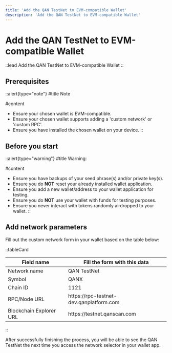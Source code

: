 ```yaml
---
title: 'Add the QAN TestNet to EVM-compatible Wallet'
description: 'Add the QAN TestNet to EVM-compatible Wallet'
---
```


# Add the QAN TestNet to EVM-compatible Wallet

::lead
Add the QAN TestNet to EVM-compatible Wallet
::

## Prerequisites

::alert{type="note"}
#title
Note

#content
- Ensure your chosen wallet is EVM-compatible.
- Ensure your chosen wallet supports adding a 'custom network' or 'custom RPC'.
- Ensure you have installed the chosen wallet on your device.
::

## Before you start

::alert{type="warning"}
#title
Warning:

#content
- Ensure you have backups of your seed phrase(s) and/or private key(s).
- Ensure you do **NOT** reset your already installed wallet application.
- Ensure you add a new wallet/address to your wallet application for testing.
- Ensure you do **NOT** use your wallet with funds for testing purposes.
- Ensure you never interact with tokens randomly airdropped to your wallet.
::

## Add network parameters 

Fill out the custom network form in your wallet based on the table below: 

::tableCard
<table>
<thead>
<tr>
    <th>Field name</th>
    <th>Fill the form with this data</th>
</tr>
</thead>
<tbody>
<tr>
    <td>Network name</td>
    <td>QAN TestNet</td>
</tr>
<tr>
    <td>Symbol</td>
    <td>QANX</td>
</tr>
<tr>
    <td>Chain ID</td>
    <td>1121</td>
</tr>
<tr>
    <td>RPC/Node URL</td>
    <td>https://rpc-testnet-dev.qanplatform.com</td>
</tr>
<tr>
    <td>Blockchain Explorer URL</td>
    <td>https://testnet.qanscan.com</td>
</tr>
</tbody>
</table>
::

After successfully finishing the process, you will be able to see the QAN TestNet the next time you access the network selector in your wallet app. 
